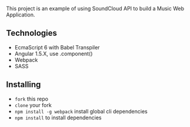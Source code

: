 This project is an example of using SoundCloud API to build a Music Web Application. 

## Technologies
* EcmaScript 6 with Babel Transpiler
* Angular 1.5.X, use .component()
* Webpack
* SASS

## Installing
* `fork` this repo
* `clone` your fork
* `npm install -g webpack` install global cli dependencies
* `npm install` to install dependencies

